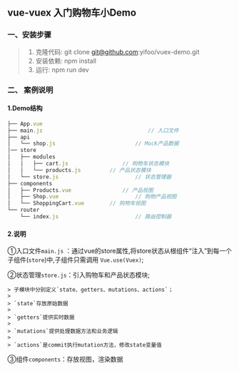 ## vue-vuex 入门购物车小Demo

### 一、安装步骤

> 1. 克隆代码: git clone git@github.com:yifoo/vuex-demo.git
> 2. 安装依赖: npm install
> 3. 运行: npm run dev

### 二、 案例说明

#### 1.Demo结构

```JavaScript
├── App.vue
├── main.js									// 入口文件
├── api
│   └── shop.js							// Mock产品数据
│── store
│   ├── modules
│   │   ├── cart.js					// 购物车状态模块
│   │   └── products.js			// 产品状态模块
│   └── store.js						// 状态管理器
├── components
│   ├── Products.vue 				// 产品视图
│   ├── Shop.vue	 					// 购物产品视图
│   └── ShoppingCart.vue		// 购物车视图
└── router
    └── index.js						// 路由控制器
```

#### 2.说明 

①入口文件`main.js` ：通过vue的store属性,将store状态从根组件“注入”到每一个子组件(`store`)中,子组件只需调用 `Vue.use(Vuex)`;

②状态管理`store.js`：引入购物车和产品状态模块;

	> 子模块中分别定义`state、getters、mutations、actions`；
	>
	> `state`存放原始数据
	>
	> `getters`提供实时数据
	>
	> `mutations`提供处理数据方法和业务逻辑
	>
	> `actions`是commit执行mutation方法，修改state变量值

③组件`components`：存放视图，渲染数据